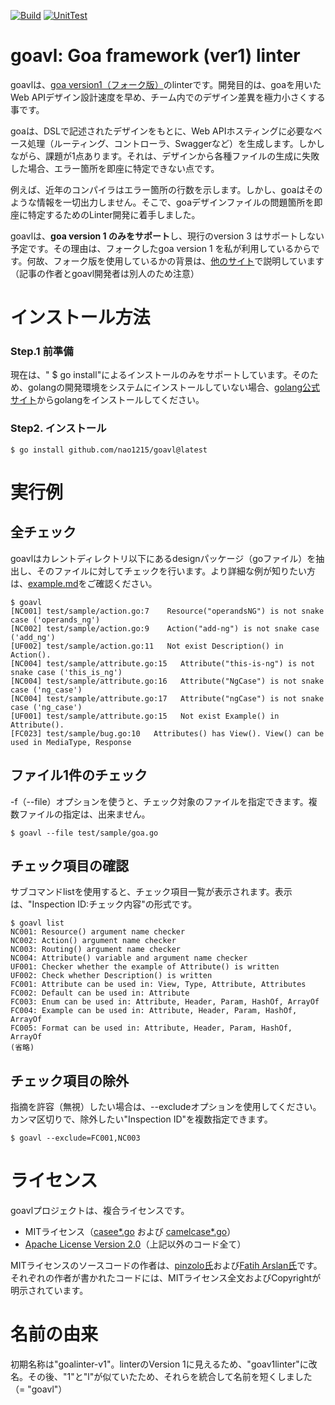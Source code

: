 [![Build](https://github.com/nao1215/goavl/actions/workflows/build.yml/badge.svg)](https://github.com/nao1215/goavl/actions/workflows/build.yml)
[![UnitTest](https://github.com/nao1215/goavl/actions/workflows/unit_test.yml/badge.svg)](https://github.com/nao1215/goavl/actions/workflows/unit_test.yml)

# goavl: Goa framework (ver1) linter
goavlは、[goa version1（フォーク版）](https://github.com/shogo82148/goa-v1)のlinterです。開発目的は、goaを用いたWeb APIデザイン設計速度を早め、チーム内でのデザイン差異を極力小さくする事です。

goaは、DSLで記述されたデザインをもとに、Web APIホスティングに必要なベース処理（ルーティング、コントローラ、Swaggerなど）を生成します。しかしながら、課題が1点あります。それは、デザインから各種ファイルの生成に失敗した場合、エラー箇所を即座に特定できない点です。  

例えば、近年のコンパイラはエラー箇所の行数を示します。しかし、goaはそのような情報を一切出力しません。そこで、goaデザインファイルの問題箇所を即座に特定するためのLinter開発に着手しました。

goavlは、**goa version 1 のみをサポート**し、現行のversion 3 はサポートしない予定です。その理由は、フォークしたgoa version 1 を私が利用しているからです。何故、フォーク版を使用しているかの背景は、[他のサイト](https://furusax0621.hatenablog.com/entry/2021/12/13/000000)で説明しています（記事の作者とgoavl開発者は別人のため注意）


# インストール方法
### Step.1 前準備
現在は、" $ go install"によるインストールのみをサポートしています。そのため、golangの開発環境をシステムにインストールしていない場合、[golang公式サイト](https://go.dev/doc/install)からgolangをインストールしてください。

### Step2. インストール
```
$ go install github.com/nao1215/goavl@latest
```
# 実行例
## 全チェック
goavlはカレントディレクトリ以下にあるdesignパッケージ（goファイル）を抽出し、そのファイルに対してチェックを行います。より詳細な例が知りたい方は、[example.md](./doc/ja/example.md)をご確認ください。
```
$ goavl 
[NC001] test/sample/action.go:7    Resource("operandsNG") is not snake case ('operands_ng')
[NC002] test/sample/action.go:9    Action("add-ng") is not snake case ('add_ng')
[UF002] test/sample/action.go:11   Not exist Description() in Action().
[NC004] test/sample/attribute.go:15   Attribute("this-is-ng") is not snake case ('this_is_ng')
[NC004] test/sample/attribute.go:16   Attribute("NgCase") is not snake case ('ng_case')
[NC004] test/sample/attribute.go:17   Attribute("ngCase") is not snake case ('ng_case')
[UF001] test/sample/attribute.go:15   Not exist Example() in Attribute().
[FC023] test/sample/bug.go:10   Attributes() has View(). View() can be used in MediaType, Response
```
## ファイル1件のチェック
-f（--file）オプションを使うと、チェック対象のファイルを指定できます。複数ファイルの指定は、出来ません。
```
$ goavl --file test/sample/goa.go
```
## チェック項目の確認
サブコマンドlistを使用すると、チェック項目一覧が表示されます。表示は、"Inspection ID:チェック内容"の形式です。
```
$ goavl list
NC001: Resource() argument name checker
NC002: Action() argument name checker
NC003: Routing() argument name checker
NC004: Attribute() variable and argument name checker
UF001: Checker whether the example of Attribute() is written
UF002: Check whether Description() is written
FC001: Attribute can be used in: View, Type, Attribute, Attributes
FC002: Default can be used in: Attribute
FC003: Enum can be used in: Attribute, Header, Param, HashOf, ArrayOf
FC004: Example can be used in: Attribute, Header, Param, HashOf, ArrayOf
FC005: Format can be used in: Attribute, Header, Param, HashOf, ArrayOf
(省略)
```

## チェック項目の除外
指摘を許容（無視）したい場合は、--excludeオプションを使用してください。カンマ区切りで、除外したい"Inspection ID"を複数指定できます。
```
$ goavl --exclude=FC001,NC003
```

# ライセンス
goavlプロジェクトは、複合ライセンスです。
- MITライセンス（[casee*.go](./internal/utils/strutils/casee.go) および [camelcase*.go](./internal/utils/strutils/camelcase.go)）
- [Apache License Version 2.0](./LICENSE)（上記以外のコード全て）

MITライセンスのソースコードの作者は、[pinzolo氏](https://github.com/pinzolo)および[Fatih Arslan氏](https://github.com/fatih)です。それぞれの作者が書かれたコードには、MITライセンス全文およびCopyrightが明示されています。

# 名前の由来
初期名称は"goalinter-v1"。linterのVersion 1に見えるため、"goav1linter"に改名。その後、"1"と"l"が似ていたため、それらを統合して名前を短くしました（= "goavl"）